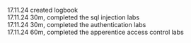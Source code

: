 17.11.24 created logbook \
17.11.24 30m, completed the sql injection labs \
17.11.24 30m, completed the authentication labs \
17.11.24 60m, completed the apperentice access control labs

